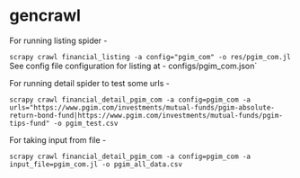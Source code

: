 # gencrawl

For running listing spider - 

`scrapy crawl financial_listing -a config="pgim_com" -o res/pgim_com.jl`
See config file configuration for listing at - configs/pgim_com.json`


For running detail spider to test some urls - 

`scrapy crawl financial_detail_pgim_com -a config=pgim_com -a 
urls="https://www.pgim.com/investments/mutual-funds/pgim-absolute-return-bond-fund|https://www.pgim.com/investments/mutual-funds/pgim-tips-fund"
-o pgim_test.csv`

For taking input from file - 

`scrapy crawl financial_detail_pgim_com -a config=pgim_com -a input_file=pgim_com.jl -o pgim_all_data.csv`